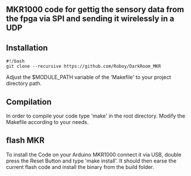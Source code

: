 ## MKR1000 code for gettig the sensory data from the fpga via SPI and sending it wirelessly in a UDP

## Installation
```
#!/bash
git clone --recursive https://github.com/Roboy/DarkRoom_MKR
```
Adjust the $MODULE_PATH variable of the 'Makefile' to your project directory path. 
## Compilation
In order to compile your code type 'make' in the root directory. Modify the Makefile according to your needs. 
## flash MKR
To install the Code on your Arduino MKR1000 connect it via USB, double press the Reset Button and type 'make install'. It should then earse the current flash code and install the binary from the build folder. 

